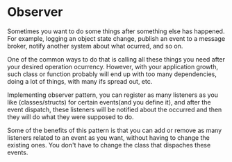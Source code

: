 # Observer

Sometimes you want to do some things after something else has happened. For example, logging an object state change, publish an event to a message broker, notify another system about what ocurred, and so on.

One of the common ways to do that is calling all these things you need after your desired operation ocurrency. However, with your application growth, such class or function probably will end up with too many dependencies, doing a lot of things, with many ifs spread out, etc.

Implementing observer pattern, you can register as many listeners as you like (classes/structs) for certain events(and you define it), and after the event dispatch, these listeners will be notified about the occurred and then they will do what they were supposed to do.

Some of the benefits of this pattern is that you can add or remove as many listeners related to an event as you want, without having to change the existing ones. You don't have to change the class that dispaches these events.
